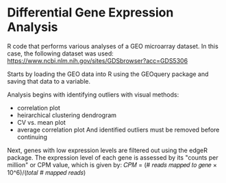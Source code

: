 # Differential Gene Expression Analysis
R code that performs various analyses of a GEO microarray dataset. In this case, the following dataset was used:
https://www.ncbi.nlm.nih.gov/sites/GDSbrowser?acc=GDS5306

Starts by loading the GEO data into R using the GEOquery package and saving that data to a variable.

Analysis begins with identifying outliers with visual methods:
- correlation plot
- heirarchical clustering dendrogram
- CV vs. mean plot
- average correlation plot
And identified outliers must be removed before continuing

Next, genes with low expression levels are filtered out using the edgeR package. The expression level of each gene is assessed by its "counts per million" or CPM value, which is given by:
𝐶𝑃𝑀 = (# 𝑟𝑒𝑎𝑑𝑠 𝑚𝑎𝑝𝑝𝑒𝑑 𝑡𝑜 𝑔𝑒𝑛𝑒 × 10^6)/(𝑡𝑜𝑡𝑎𝑙 # 𝑚𝑎𝑝𝑝𝑒𝑑 𝑟𝑒𝑎𝑑𝑠)


